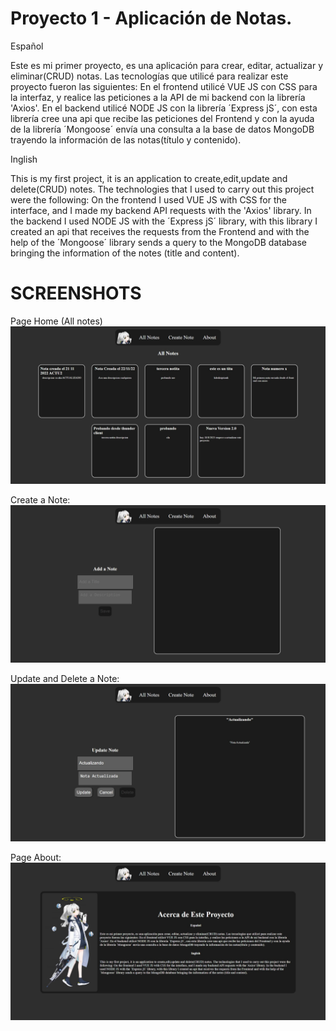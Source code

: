 # Proyecto 1 - Aplicación de Notas.


Español

Este es mi primer proyecto, es una aplicación para crear, editar, actualizar y eliminar(CRUD) notas. Las tecnologías que utilicé para realizar este proyecto fueron las siguientes: 
En el frontend utilicé VUE JS con CSS para la interfaz, y realice las peticiones a la API de mi backend con la librería 'Axios'.
En el backend utilicé NODE JS con la librería ´Express jS´, con esta librería cree una api que recibe las peticiones del Frontend y con la ayuda de la librería ´Mongoose´ envía una consulta a la base de datos MongoDB trayendo la información de las notas(título y contenido).

Inglish

This is my first project, it is an application to create,edit,update and delete(CRUD) notes. The technologies that I used to carry out this project were the following:
On the frontend I used VUE JS with CSS for the interface, and I made my backend API requests with the 'Axios' library.
In the backend I used NODE JS with the ´Express jS´ library, with this library I created an api that receives the requests from the Frontend and with the help of the ´Mongoose´ library sends a query to the MongoDB database bringing the information of the notes (title and content).



# SCREENSHOTS


Page Home (All notes)
![about](/Screenshots/home.jpeg)

Create a Note:
![about](/Screenshots/create.jpeg)

Update and Delete a Note:
![about](/Screenshots/update.jpeg)

Page About:
![about](/Screenshots/about.jpeg)
